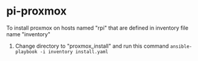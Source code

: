 # pi-proxmox
To install proxmox on hosts named "rpi" that are defined in inventory file name "inventory"
1. Change directory to "proxmox_install" and run this command
`ansible-playbook -i inventory install.yaml`